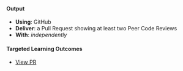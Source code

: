 #### Output
- **Using**: GitHub
- **Deliver**: a Pull Request showing at least two Peer Code Reviews
- **With**: *independently*

#### Targeted Learning Outcomes
- [View PR](https://github.com/andela/learningmap/tree/master/Phase-C/Entry-level%20Developer/Curriculum/21%20-%20Agile%20Process)